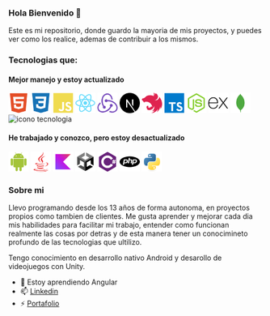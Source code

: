 ### Hola Bienvenido 👋

Este es mi repositorio, donde guardo la mayoria de mis proyectos, y puedes ver como los realice, ademas de contribuir a los mismos.

### Tecnologias que:

#### Mejor manejo y estoy actualizado

<div>
    <img src="https://github.com/devicons/devicon/blob/master/icons/html5/html5-plain.svg" title="Html" alt="icono tecnologia" width="40">
    <img src="https://github.com/devicons/devicon/blob/master/icons/css3/css3-plain.svg" title="Css" alt="icono tecnologia" width="40">
    <img src="https://github.com/devicons/devicon/blob/master/icons/javascript/javascript-plain.svg" title="JavaScript" alt="icono tecnologia" width="40">
    <img src="https://github.com/devicons/devicon/blob/master/icons/react/react-original.svg" title="React" alt="icono tecnologia" width="40">
    <img src="https://github.com/devicons/devicon/blob/master/icons/redux/redux-original.svg" title="Redux" alt="icono tecnologia" width="40">
    <img src="https://github.com/devicons/devicon/blob/master/icons/nextjs/nextjs-original.svg" title="Next.js" alt="icono tecnologia" width="40">
    <img src="https://github.com/devicons/devicon/blob/master/icons/nestjs/nestjs-plain.svg" title="Nest" alt="icono tecnologia" width="40">
    <img src="https://github.com/devicons/devicon/blob/master/icons/typescript/typescript-plain.svg" title="TypeScript" alt="icono tecnologia" width="40">
    <img src="https://github.com/devicons/devicon/blob/master/icons/nodejs/nodejs-plain.svg" title="Node.js" alt="icono tecnologia" width="40">
    <img src="https://github.com/devicons/devicon/blob/master/icons/express/express-original.svg" title="Express" alt="icono tecnologia" width="40">
    <img src="https://github.com/devicons/devicon/blob/master/icons/mongodb/mongodb-plain.svg" title="MongoDB" alt="icono tecnologia" width="40">
    <img src="https://www.svgrepo.com/show/303503/shopify-logo.svg" title="Shopify" alt="icono tecnologia" width="40">
</div>

#### He trabajado y conozco, pero estoy desactualizado

<div>
    <img src="https://github.com/devicons/devicon/blob/master/icons/android/android-plain.svg" title="Android" alt="icono tecnologia" width="40">
    <img src="https://github.com/devicons/devicon/blob/master/icons/java/java-plain.svg" title="Java" alt="icono tecnologia" width="40">
    <img src="https://github.com/devicons/devicon/blob/master/icons/kotlin/kotlin-original.svg" title="Kotlin" alt="icono tecnologia" width="40">
    <img src="https://github.com/devicons/devicon/blob/master/icons/unity/unity-original.svg" title="Unity" alt="icono tecnologia" width="40">
    <img src="https://github.com/devicons/devicon/blob/master/icons/csharp/csharp-plain.svg" title="C#" alt="icono tecnologia" width="40">
    <img src="https://github.com/devicons/devicon/blob/master/icons/php/php-plain.svg" title="PHP" alt="icono tecnologia" width="40">
    <img src="https://github.com/devicons/devicon/blob/master/icons/python/python-original.svg" title="Python" alt="icono tecnologia" width="40">
</div>

### Sobre mi

Llevo programando desde los 13 años de forma autonoma, en proyectos propios como tambien de clientes. Me gusta aprender y mejorar cada dia mis habilidades para facilitar mi trabajo, entender como funcionan realmente las cosas por detras y de esta manera tener un conocimineto profundo de las tecnologias que ultilizo.

Tengo conocimiento en desarrollo nativo Android y desarollo de videojuegos con Unity.

- 🌱 Estoy aprendiendo Angular
- 📫 [Linkedin](https://www.linkedin.com/in/andres-felipe-gonzalez-silva-09b43713a/)
- ⚡ [Portafolio](https://pardodev.com/)


